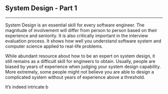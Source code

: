 ## System Design - Part 1
<hr/>

System Design is an essential skill for every software engineer. The magnitude of involvement will differ from person to person based on their experience and seniority. It is also critically important in the interview evaluation process. It shows how well you understand software system and computer science applied to real-life problems.

While abundant resource about how to be an expert on system design, it still remains as a difficult skill for engineers to obtain. Usually, people are biased by years of experience when judging your system design capability. More extremely, some people might not believe you are able to design a complicated system without years of experience above a threshold. 

It’s indeed intricate b
<!--stackedit_data:
eyJoaXN0b3J5IjpbMzc4NjUzMDIwLC04NzM1NDk1MzUsLTY2MT
MwMjQ1NSwxNDk1NjQwMTc3LC02MzI3ODUzOTVdfQ==
-->